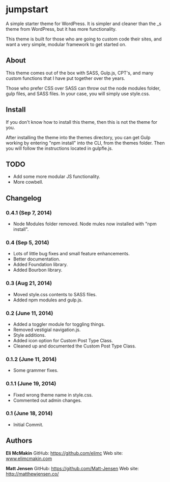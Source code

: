 **jumpstart**
===========================

A simple starter theme for WordPress. It is simpler and cleaner than the _s theme from WordPress, but it has more functionality.

This theme is built for those who are going to custom code their sites, and want a very simple, modular framework to get started on.

About
-----

This theme comes out of the box with SASS, Gulp.js, CPT's, and many custom functions that I have put together over the years.

Those who prefer CSS over SASS can throw out the node modules folder, gulp files, and SASS files. In your case, you will simply use style.css.

Install
-------

If you don't know how to install this theme, then this is not the theme for you.

After installing the theme into the themes directory, you can get Gulp working by entering "npm install" into the CLI, from the themes folder. Then you will follow the instructions located in gulpfle.js.

TODO
----

* Add some more modular JS functionality.
* More cowbell.

Changelog
---------

### 0.4.1 (Sep 7, 2014)
* Node Modules folder removed. Node mules now installed with "npm install".

### 0.4 (Sep 5, 2014)
* Lots of little bug fixes and small feature enhancements.
* Better documentation.
* Added Foundation library.
* Added Bourbon library.

### 0.3 (Aug 21, 2014)
* Moved style.css contents to SASS files.
* Added npm modules and gulp.js.

### 0.2 (June 11, 2014)
* Added a toggler module for toggling things.
* Removed vestigial navigation.js.
* Style additions.
* Added icon option for Custom Post Type Class.
* Cleaned up and documented the Custom Post Type Class.

### 0.1.2 (June 11, 2014)
* Some grammer fixes.

### 0.1.1 (June 19, 2014)
* Fixed wrong theme name in style.css.
* Commented out admin changes.

### 0.1 (June 18, 2014)
* Initial Commit.

Authors
-------

**Eli McMakin**
GitHub: https://github.com/elimc
Web site: www.elimcmakin.com

**Matt Jensen**
GitHub: https://github.com/Matt-Jensen
Web site: http://matthewjensen.co/
